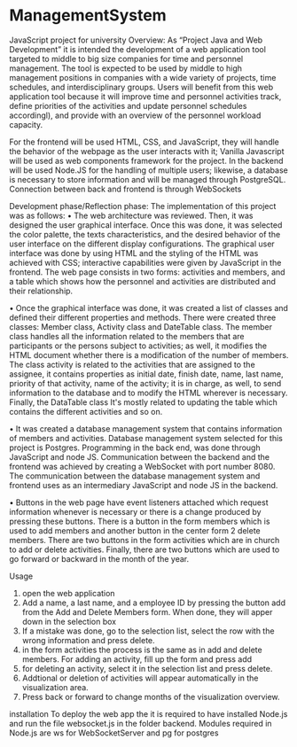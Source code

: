 # ManagementSystem
JavaScript project for university
Overview:
As “Project Java and Web Development” it is intended the development of a web application tool targeted to middle to big size companies for time and personnel management. 
The tool is expected to be used by middle to high management positions in companies with a wide variety of projects, time schedules, and interdisciplinary groups.
Users will benefit from this web application tool because it will improve time and personnel activities track, 
define priorities of the activities and update personnel schedules accordingl), and provide with an overview of the personnel workload capacity. 

For the frontend will be used HTML, CSS, and JavaScript, they will handle the behavior of the webpage as the user interacts with it; 
Vanilla Javascript will be used as web components framework for the project. In the backend will be used Node.JS for the handling of multiple users; 
likewise, a database is necessary to store information and will be managed through PostgreSQL.
Connection between back and frontend is through WebSockets

Development phase/Reflection phase:
The implementation of this project was as follows:
•	The web architecture was reviewed. Then, it was designed the user graphical interface. 
Once this was done, it was selected the color palette, the texts characteristics, and the desired behavior of the user interface on the different display configurations. 
The graphical user interface was done by using HTML and the styling of the HTML was achieved with CSS; interactive capabilities were given by JavaScript in the frontend. 
The web page consists in two forms: activities and members, and a table which shows how the personnel and activities are distributed and their relationship.

•	Once the graphical interface was done, it was created a list of classes and defined their different properties and methods. 
There were created three classes: Member class, Activity class and DateTable class. 
The member class handles all the information related to the members that are participants or the persons subject to activities; as well, it modifies the HTML document whether there is a modification of the number of members. 
The class activity is related to the activities that are assigned to the assignee, it contains properties as initial date, finish date, name, last name, priority of that activity, name of the activity; it is in charge, as well, to send information to the database and to modify the HTML wherever is necessary. 
Finally, the DataTable class It's mostly related to updating the table which contains the different activities and so on.

•	It was created a database management system that contains information of members and activities. Database management system selected for this project is Postgres. Programming in the back end, was done through JavaScript and node JS. 
Communication between the backend and the frontend was achieved by creating a WebSocket with port number 8080. The communication between the database management system and frontend uses as an intermediary JavaScript and node JS in the backend.

•	Buttons in the web page have event listeners attached which request information whenever is necessary or there is a change produced by pressing these buttons. 
There is a button in the form members which is used to add members and another button in the center form 2 delete members. 
There are two buttons in the form activities which are in church to add or delete activities. 
Finally, there are two buttons which are used to go forward or backward in the month of the year.

Usage
1. open the web application
2. Add a name, a last name, and a employee ID by pressing the button add from the Add and Delete Members form. When done, they will apper down in the selection box
3. If a mistake was done, go to the selection list, select the row with the wrong information and press delete.
4. in the form activities the process is the same as in add and delete members. For adding an activity, fill up the form and press add
5. for deleting an activity, select it in the selection list and press delete.
6. Addtional or deletion of activities will appear automatically in the visualization area.
7. Press back or forward to change months of the visualization overview.

installation
To deploy the web app the it is required to have installed Node.js and run the file websocket.js in the folder backend.
Modules required in Node.js are ws for WebSocketServer and pg for postgres

